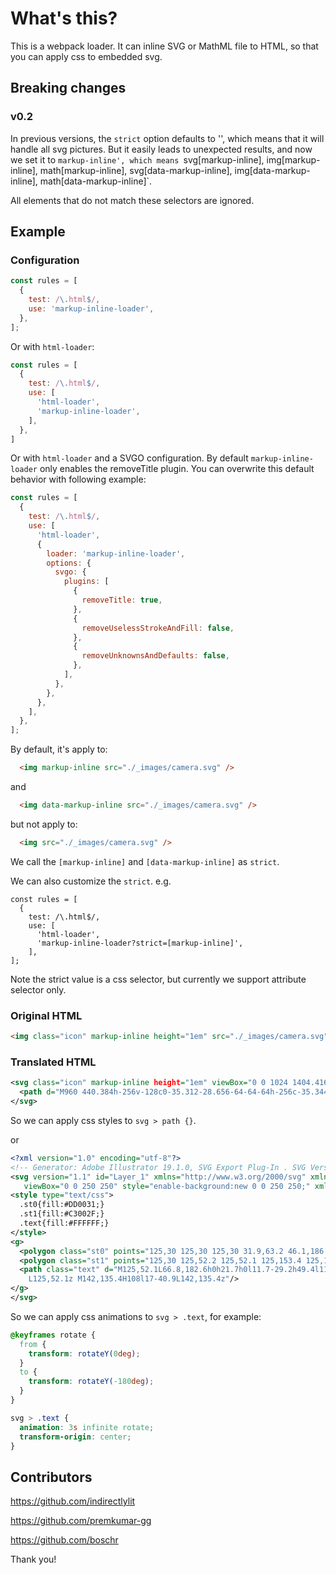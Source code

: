# What's this?

This is a webpack loader. It can inline SVG or MathML file to HTML, so that you can apply css to embedded svg.

## Breaking changes

### v0.2

In previous versions, the `strict` option defaults to '', which means that it will handle all svg pictures. But it easily leads to unexpected results, and now we set it to `markup-inline', which means `svg[markup-inline], img[markup-inline], math[markup-inline], svg[data-markup-inline], img[data-markup-inline], math[data-markup-inline]`. 

All elements that do not match these selectors are ignored.

## Example

### Configuration

```js
const rules = [
  {
    test: /\.html$/,
    use: 'markup-inline-loader',
  },
];
```

Or with `html-loader`:

```js
const rules = [
  {
    test: /\.html$/,
    use: [
      'html-loader',
      'markup-inline-loader',
    ],
  },
]
```

Or with `html-loader` and a SVGO configuration. By default `markup-inline-loader` only enables the removeTitle plugin. You can overwrite this default behavior with following example:

```js
const rules = [
  {
    test: /\.html$/,
    use: [
      'html-loader',
      {
        loader: 'markup-inline-loader',
        options: {
          svgo: {
            plugins: [
              {
                removeTitle: true,
              },
              {
                removeUselessStrokeAndFill: false,
              },
              {
                removeUnknownsAndDefaults: false,
              },
            ],
          },
        },
      },
    ],
  },
];
```

By default, it's apply to:

```html
  <img markup-inline src="./_images/camera.svg" />
```

and

```html
  <img data-markup-inline src="./_images/camera.svg" />
```

but not apply to:

```html
  <img src="./_images/camera.svg" />
```

We call the `[markup-inline]` and `[data-markup-inline]` as `strict`.

We can also customize the `strict`. e.g.

```
const rules = [
  {
    test: /\.html$/,
    use: [
      'html-loader',
      'markup-inline-loader?strict=[markup-inline]',
    ],
];
```

Note the strict value is a css selector, but currently we support attribute selector only.

### Original HTML

```html
<img class="icon" markup-inline height="1em" src="./_images/camera.svg" />
```

### Translated HTML

```svg
<svg class="icon" markup-inline height="1em" viewBox="0 0 1024 1404.416" xmlns="http://www.w3.org/2000/svg">
  <path d="M960 440.384h-256v-128c0-35.312-28.656-64-64-64h-256c-35.344 0-64 28.688-64 64v128h-128v-64h-128v64c-35.344 0-64 28.688-64 64v704c0 35.376 28.656 64 64 64h896c35.344 0 64-28.624 64-64v-704c0-35.312-28.656-64-64-64z m-512-64h128v64h-128v-64z m448 768h-768v-576h768v576z m-384-128c106.032 0 192-85.938 192-192s-85.968-192-192-192-192 85.938-192 192 85.968 192 192 192z m0-256c35.344 0 64 28.624 64 64s-28.656 64-64 64-64-28.624-64-64 28.656-64 64-64z"/>
</svg>
```

So we can apply css styles to `svg > path {}`.

or

```svg
<?xml version="1.0" encoding="utf-8"?>
<!-- Generator: Adobe Illustrator 19.1.0, SVG Export Plug-In . SVG Version: 6.00 Build 0)  -->
<svg version="1.1" id="Layer_1" xmlns="http://www.w3.org/2000/svg" xmlns:xlink="http://www.w3.org/1999/xlink" x="0px" y="0px"
   viewBox="0 0 250 250" style="enable-background:new 0 0 250 250;" xml:space="preserve">
<style type="text/css">
  .st0{fill:#DD0031;}
  .st1{fill:#C3002F;}
  .text{fill:#FFFFFF;}
</style>
<g>
  <polygon class="st0" points="125,30 125,30 125,30 31.9,63.2 46.1,186.3 125,230 125,230 125,230 203.9,186.3 218.1,63.2 	"/>
  <polygon class="st1" points="125,30 125,52.2 125,52.1 125,153.4 125,153.4 125,230 125,230 203.9,186.3 218.1,63.2 125,30 	"/>
  <path class="text" d="M125,52.1L66.8,182.6h0h21.7h0l11.7-29.2h49.4l11.7,29.2h0h21.7h0L125,52.1L125,52.1L125,52.1L125,52.1
    L125,52.1z M142,135.4H108l17-40.9L142,135.4z"/>
</g>
</svg>
```

So we can apply css animations to `svg > .text`, for example:

```css
@keyframes rotate {
  from {
    transform: rotateY(0deg);
  }
  to {
    transform: rotateY(-180deg);
  }
}

svg > .text {
  animation: 3s infinite rotate;
  transform-origin: center;
}
```

## Contributors

<https://github.com/indirectlylit>

<https://github.com/premkumar-gg>

<https://github.com/boschr>

Thank you!
